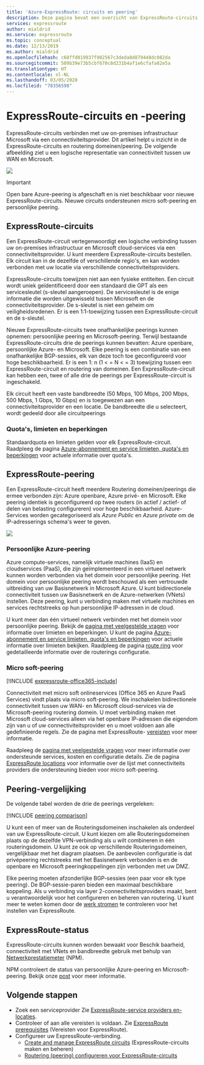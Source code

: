 ```yaml
---
title: 'Azure-ExpressRoute: circuits en peering'
description: Deze pagina bevat een overzicht van ExpressRoute-circuits en routering domeinen/peering.
services: expressroute
author: mialdrid
ms.service: expressroute
ms.topic: conceptual
ms.date: 12/13/2019
ms.author: mialdrid
ms.openlocfilehash: c68ffd019937f902567c3deda8d879448dc082da
ms.sourcegitcommit: 509b39e73b5cbf670c8d231b4af1e6cfafa82e5a
ms.translationtype: HT
ms.contentlocale: nl-NL
ms.lasthandoff: 03/05/2020
ms.locfileid: "78356598"
---
```

# <a name="expressroute-circuits-and-peering"></a>ExpressRoute-circuits en -peering

ExpressRoute-circuits verbinden met uw on-premises infrastructuur Microsoft via een connectiviteitsprovider. Dit artikel helpt u inzicht in de ExpressRoute-circuits en routering domeinen/peering. De volgende afbeelding ziet u een logische representatie van connectiviteit tussen uw WAN en Microsoft.

![](./media/expressroute-circuit-peerings/expressroute-basic.png)

> [!IMPORTANT]
> Open bare Azure-peering is afgeschaft en is niet beschikbaar voor nieuwe ExpressRoute-circuits. Nieuwe circuits ondersteunen micro soft-peering en persoonlijke peering.  
>

## <a name="circuits"></a>ExpressRoute-circuits

Een ExpressRoute-circuit vertegenwoordigt een logische verbinding tussen uw on-premises infrastructuur en Microsoft cloud-services via een connectiviteitsprovider. U kunt meerdere ExpressRoute-circuits bestellen. Elk circuit kan in de dezelfde of verschillende regio's, en kan worden verbonden met uw locatie via verschillende connectiviteitsproviders.

ExpressRoute-circuits toewijzen niet aan een fysieke entiteiten. Een circuit wordt uniek geïdentificeerd door een standaard die GPT als een servicesleutel (s-sleutel aangeroepen). De servicesleutel is de enige informatie die worden uitgewisseld tussen Microsoft en de connectiviteitsprovider. De s-sleutel is niet een geheim om veiligheidsredenen. Er is een 1:1-toewijzing tussen een ExpressRoute-circuit en de s-sleutel.

Nieuwe ExpressRoute-circuits twee onafhankelijke peerings kunnen opnemen: persoonlijke peering en Microsoft-peering. Terwijl bestaande ExpressRoute-circuits drie de peerings kunnen bevatten: Azure openbare, persoonlijke Azure- en Microsoft. Elke peering is een combinatie van een onafhankelijke BGP-sessies, elk van deze toch toe geconfigureerd voor hoge beschikbaarheid. Er is een 1: n (1 < = N < = 3) toewijzing tussen een ExpressRoute-circuit en routering van domeinen. Een ExpressRoute-circuit kan hebben een, twee of alle drie de peerings per ExpressRoute-circuit is ingeschakeld.

Elk circuit heeft een vaste bandbreedte (50 Mbps, 100 Mbps, 200 Mbps, 500 Mbps, 1 Gbps, 10 Gbps) en is toegewezen aan een connectiviteitsprovider en een locatie. De bandbreedte die u selecteert, wordt gedeeld door alle circuitpeerings

### <a name="quotas"></a>Quota's, limieten en beperkingen

Standaardquota en limieten gelden voor elk ExpressRoute-circuit. Raadpleeg de pagina [Azure-abonnement en service limieten, quota's en beperkingen](../azure-resource-manager/management/azure-subscription-service-limits.md) voor actuele informatie over quota's.

## <a name="routingdomains"></a>ExpressRoute-peering

Een ExpressRoute-circuit heeft meerdere Routering domeinen/peerings die ermee verbonden zijn: Azure openbare, Azure privé- en Microsoft. Elke peering identiek is geconfigureerd op twee routers (in actief / actief- of delen van belasting configureren) voor hoge beschikbaarheid. Azure-Services worden gecategoriseerd als *Azure Public* en *Azure private* om de IP-adresserings schema's weer te geven.

![](./media/expressroute-circuit-peerings/expressroute-peerings.png)

### <a name="privatepeering"></a>Persoonlijke Azure-peering

Azure compute-services, namelijk virtuele machines (IaaS) en cloudservices (PaaS), die zijn geïmplementeerd in een virtueel netwerk kunnen worden verbonden via het domein voor persoonlijke peering. Het domein voor persoonlijke peering wordt beschouwd als een vertrouwde uitbreiding van uw Basisnetwerk in Microsoft Azure. U kunt bidirectionele connectiviteit tussen uw Basisnetwerk en de Azure-netwerken (VNets) instellen. Deze peering, kunt u verbinding maken met virtuele machines en services rechtstreeks op hun persoonlijke IP-adressen in de cloud.  

U kunt meer dan één virtueel netwerk verbinden met het domein voor persoonlijke peering. Bekijk de [pagina met veelgestelde vragen](expressroute-faqs.md) voor informatie over limieten en beperkingen. U kunt de pagina [Azure-abonnement en service limieten, quota's en beperkingen](../azure-resource-manager/management/azure-subscription-service-limits.md) voor actuele informatie over limieten bekijken.  Raadpleeg de pagina [route ring](expressroute-routing.md) voor gedetailleerde informatie over de routerings configuratie.

### <a name="microsoftpeering"></a>Micro soft-peering

[!INCLUDE [expressroute-office365-include](../../includes/expressroute-office365-include.md)]

Connectiviteit met micro soft onlineservices (Office 365 en Azure PaaS Services) vindt plaats via micro soft-peering. We inschakelen bidirectionele connectiviteit tussen uw WAN- en Microsoft cloud-services via de Microsoft-peering routering domein. U moet verbinding maken met Microsoft cloud-services alleen via het openbare IP-adressen die eigendom zijn van u of uw connectiviteitsprovider en u moet voldoen aan alle gedefinieerde regels. Zie de pagina met ExpressRoute- [vereisten](expressroute-prerequisites.md) voor meer informatie.

Raadpleeg de [pagina met veelgestelde vragen](expressroute-faqs.md) voor meer informatie over ondersteunde services, kosten en configuratie details. Zie de pagina [ExpressRoute locations](expressroute-locations.md) voor informatie over de lijst met connectiviteits providers die ondersteuning bieden voor micro soft-peering.

## <a name="peeringcompare"></a>Peering-vergelijking

De volgende tabel worden de drie de peerings vergeleken:

[!INCLUDE [peering comparison](../../includes/expressroute-peering-comparison.md)]

U kunt een of meer van de Routeringsdomeinen inschakelen als onderdeel van uw ExpressRoute-circuit. U kunt kiezen om alle Routeringsdomeinen plaats op de dezelfde VPN-verbinding als u wilt combineren in één routeringsdomein. U kunt ze ook op verschillende Routeringsdomeinen, vergelijkbaar met het diagram plaatsen. De aanbevolen configuratie is dat privépeering rechtstreeks met het Basisnetwerk verbonden is en de openbare en Microsoft peeringkoppelingen zijn verbonden met uw DMZ.

Elke peering moeten afzonderlijke BGP-sessies (een paar voor elk type peering). De BGP-sessie-paren bieden een maximaal beschikbare koppeling. Als u verbinding via layer 2-connectiviteitsproviders maakt, bent u verantwoordelijk voor het configureren en beheren van routering. U kunt meer te weten komen door de [werk stromen](expressroute-workflows.md) te controleren voor het instellen van ExpressRoute.

## <a name="health"></a>ExpressRoute-status

ExpressRoute-circuits kunnen worden bewaakt voor Beschik baarheid, connectiviteit met VNets en bandbreedte gebruik met behulp van [Netwerkprestatiemeter](https://docs.microsoft.com/azure/networking/network-monitoring-overview) (NPM).

NPM controleert de status van persoonlijke Azure-peering en Microsoft-peering. Bekijk onze [post](https://azure.microsoft.com/blog/monitoring-of-azure-expressroute-in-preview/) voor meer informatie.

## <a name="next-steps"></a>Volgende stappen

* Zoek een serviceprovider Zie [ExpressRoute-service providers en-locaties](expressroute-locations.md).
* Controleer of aan alle vereisten is voldaan. Zie [ExpressRoute prerequisites](expressroute-prerequisites.md) (Vereisten voor ExpressRoute).
* Configureer uw ExpressRoute-verbinding.
  * [Create and manage ExpressRoute circuits](expressroute-howto-circuit-portal-resource-manager.md) (ExpressRoute-circuits maken en beheren)
  * [Routering (peering) configureren voor ExpressRoute-circuits](expressroute-howto-routing-portal-resource-manager.md)
